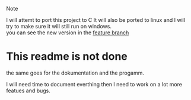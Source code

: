 > [!NOTE]
> I will attemt to port this project to C It will also be ported to linux and I will try to make sure it will still run on windows.  
> you can see the new version in the [feature branch](https://github.com/RLH-2110/ImgEdit/tree/feature)

# This readme is not done
the same goes for the dokumentation and the progamm.

I will need time to document everthing then I need to work on a lot more featues and bugs.
